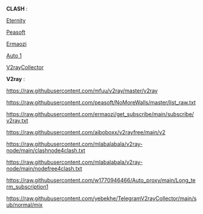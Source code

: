 **CLASH** :

[Eternity](https://raw.githubusercontent.com/mahdibland/ShadowsocksAggregator/master/Eternity.yml)

[Peasoft](https://raw.githubusercontent.com/peasoft/NoMoreWalls/master/list.yml)

[Ermaozi](https://raw.githubusercontent.com/ermaozi/get_subscribe/main/subscribe/clash.yml)

[Auto 1](https://raw.githubusercontent.com/w1770946466/Auto_proxy/main/Long_term_subscription1.yaml)

[V2rayCollector](https://github.com/yebekhe/TelegramV2rayCollector/raw/main/clash/mix.yml)

**V2ray** :


https://raw.githubusercontent.com/mfuu/v2ray/master/v2ray

https://raw.githubusercontent.com/peasoft/NoMoreWalls/master/list_raw.txt

https://raw.githubusercontent.com/ermaozi/get_subscribe/main/subscribe/v2ray.txt

https://raw.githubusercontent.com/aiboboxx/v2rayfree/main/v2

https://raw.githubusercontent.com/mlabalabala/v2ray-node/main/clashnode4clash.txt

https://raw.githubusercontent.com/mlabalabala/v2ray-node/main/nodefree4clash.txt

https://raw.githubusercontent.com/w1770946466/Auto_proxy/main/Long_term_subscription1

https://raw.githubusercontent.com/yebekhe/TelegramV2rayCollector/main/sub/normal/mix

